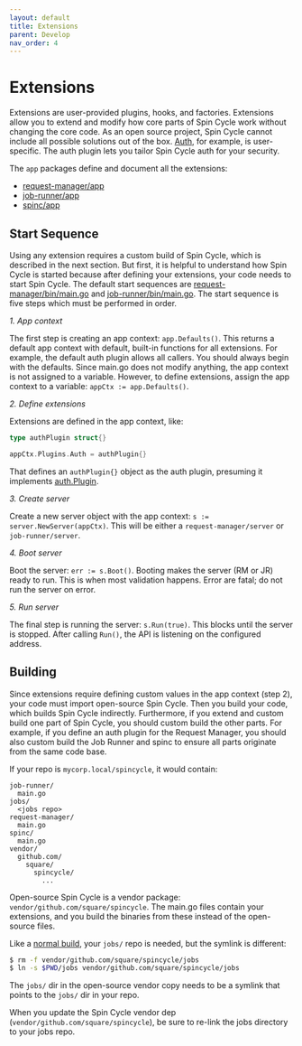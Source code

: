 ```yaml
---
layout: default
title: Extensions
parent: Develop
nav_order: 4
---
```


# Extensions

Extensions are user-provided plugins, hooks, and factories. Extensions allow you to extend and modify how core parts of Spin Cycle work without changing the core code. As an open source project, Spin Cycle cannot include all possible solutions out of the box. [Auth](/spincycle/v1.0/operate/auth), for example, is user-specific. The auth plugin lets you tailor Spin Cycle auth for your security.

The `app` packages  define and document all the extensions:

* [request-manager/app](https://godoc.org/github.com/square/spincycle/request-manager/app)
* [job-runner/app](https://godoc.org/github.com/square/spincycle/job-runner/app)
* [spinc/app](https://godoc.org/github.com/square/spincycle/spinc/app)

## Start Sequence

Using any extension requires a custom build of Spin Cycle, which is described in the next section. But first, it is helpful to understand how Spin Cycle is started because after defining your extensions, your code needs to start Spin Cycle. The default start sequences are [request-manager/bin/main.go](https://github.com/square/spincycle/blob/master/request-manager/bin/main.go) and [job-runner/bin/main.go](https://github.com/square/spincycle/blob/master/job-runner/bin/main.go). The start sequence  is five steps which must be performed in order.

_1. App context_

The first step is creating an app context: `app.Defaults()`. This returns a default app context with default, built-in functions for all extensions. For example, the default auth plugin allows all callers. You should always begin with the defaults. Since main.go does not modify anything, the app context is not assigned to a variable. However, to define extensions, assign the app context to a variable: `appCtx := app.Defaults()`.

_2. Define extensions_

Extensions are defined in the app context, like:

```go
type authPlugin struct{}

appCtx.Plugins.Auth = authPlugin{}
```

That defines an `authPlugin{}` object as the auth plugin, presuming it implements [auth.Plugin](https://godoc.org/github.com/square/spincycle/request-manager/auth#Plugin).

_3. Create server_

Create a new server object with the app context: `s := server.NewServer(appCtx)`. This will be either a `request-manager/server` or `job-runner/server`.

_4. Boot server_

Boot the server: `err := s.Boot()`. Booting makes the server (RM or JR) ready to run. This is when most validation happens. Error are fatal; do not run the server on error.

_5. Run server_

The final step is running the server: `s.Run(true)`. This blocks until the server is stopped. After calling `Run()`, the API is listening on the configured address.

## Building

Since extensions require defining custom values in the app context (step 2), your code must import open-source Spin Cycle. Then you build your code, which builds Spin Cycle indirectly. Furthermore, if you extend and custom build one part of Spin Cycle, you should custom build the other parts. For example, if you define an auth plugin for the Request Manager, you should also custom build the Job Runner and spinc to ensure all parts originate from the same code base.

If your repo is `mycorp.local/spincycle`, it would contain:

```
job-runner/
  main.go
jobs/
  <jobs repo>
request-manager/
  main.go
spinc/
  main.go
vendor/
  github.com/
    square/
      spincycle/
        ...
```

Open-source Spin Cycle is a vendor package: `vendor/github.com/square/spincycle`. The main.go files contain your extensions, and you build the binaries from these instead of the open-source files.

Like a [normal build](/spincycle/v1.0/operate/deploy#building), your `jobs/` repo is needed, but the symlink is different:

```sh
$ rm -f vendor/github.com/square/spincycle/jobs
$ ln -s $PWD/jobs vendor/github.com/square/spincycle/jobs
```

The `jobs/` dir in the open-source vendor copy needs to be a symlink that points to the `jobs/` dir in your repo.

When you update the Spin Cycle vendor dep (`vendor/github.com/square/spincycle`), be sure to re-link the jobs directory to your jobs repo.
